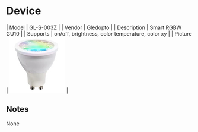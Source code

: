
# Device

| Model | GL-S-003Z  |
| Vendor  | Gledopto  |
| Description | Smart RGBW GU10  |
| Supports | on/off, brightness, color temperature, color xy |
| Picture | ![../images/devices/GL-S-003Z.jpg](../images/devices/GL-S-003Z.jpg) |

## Notes

None

